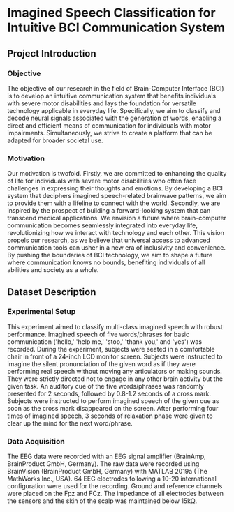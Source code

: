 # Imagined Speech Classification for Intuitive BCI Communication System

## Project Introduction

### Objective
The objective of our research in the field of Brain-Computer Interface (BCI) is to develop an intuitive communication system that benefits individuals with severe motor disabilities and lays the foundation for versatile technology applicable in everyday life. Specifically, we aim to classify and decode neural signals associated with the generation of words, enabling a direct and efficient means of communication for individuals with motor impairments. Simultaneously, we strive to create a platform that can be adapted for broader societal use.

### Motivation
Our motivation is twofold. Firstly, we are committed to enhancing the quality of life for individuals with severe motor disabilities who often face challenges in expressing their thoughts and emotions. By developing a BCI system that deciphers imagined speech-related brainwave patterns, we aim to provide them with a lifeline to connect with the world. Secondly, we are inspired by the prospect of building a forward-looking system that can transcend medical applications. We envision a future where brain-computer communication becomes seamlessly integrated into everyday life, revolutionizing how we interact with technology and each other. This vision propels our research, as we believe that universal access to advanced communication tools can usher in a new era of inclusivity and convenience. By pushing the boundaries of BCI technology, we aim to shape a future where communication knows no bounds, benefiting individuals of all abilities and society as a whole.

## Dataset Description

### Experimental Setup
This experiment aimed to classify multi-class imagined speech with robust performance. Imagined speech of five words/phrases for basic communication ('hello,' 'help me,' 'stop,' 'thank you,' and 'yes') was recorded. During the experiment, subjects were seated in a comfortable chair in front of a 24-inch LCD monitor screen. Subjects were instructed to imagine the silent pronunciation of the given word as if they were performing real speech without moving any articulators or making sounds. They were strictly directed not to engage in any other brain activity but the given task. An auditory cue of the five words/phrases was randomly presented for 2 seconds, followed by 0.8-1.2 seconds of a cross mark. Subjects were instructed to perform imagined speech of the given cue as soon as the cross mark disappeared on the screen. After performing four times of imagined speech, 3 seconds of relaxation phase were given to clear up the mind for the next word/phrase.

### Data Acquisition
The EEG data were recorded with an EEG signal amplifier (BrainAmp, BrainProduct GmbH, Germany). The raw data were recorded using BrainVision (BrainProduct GmbH, Germany) with MATLAB 2019a (The MathWorks Inc., USA). 64 EEG electrodes following a 10-20 international configuration were used for the recording. Ground and reference channels were placed on the Fpz and FCz. The impedance of all electrodes between the sensors and the skin of the scalp was maintained below 15kΩ.
